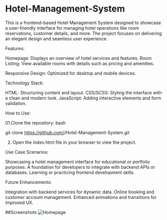 # Hotel-Management-System

This is a frontend-based Hotel Management System designed to showcase a user-friendly interface for managing hotel operations like room reservations, customer details, and more. The project focuses on delivering an elegant design and seamless user experience.

Features:

Homepage: Displays an overview of hotel services and features.
Room Listing: View available rooms with details such as pricing and amenities.

Responsive Design: Optimized for desktop and mobile devices.

Technology Stack:

HTML: Structuring content and layout.
CSS/SCSS: Styling the interface with a clean and modern look.
JavaScript: Adding interactive elements and form validation.

How to Use:

01.Clone the repository:
bash

git clone https://github.com/<your-username>/Hotel-Management-System.git

02. Open the index.html file in your browser to view the project.

Use Case Scenarios:

Showcasing a hotel management interface for educational or portfolio purposes.
A foundation for developers to integrate with backend APIs or databases.
Learning or practicing frontend development skills.

Future Enhancements:

Integration with backend services for dynamic data.
Online booking and customer account management.
Enhanced animations and transitions for improved UX.

##Screenshots
![Homepage](https://github.com/ChetanPatwardhan/Hotel-Management-System/tree/3ab93451a95a03cb4461f6b7da1fd7733ccdbde7/Screenshots%20Of%20Project) 


